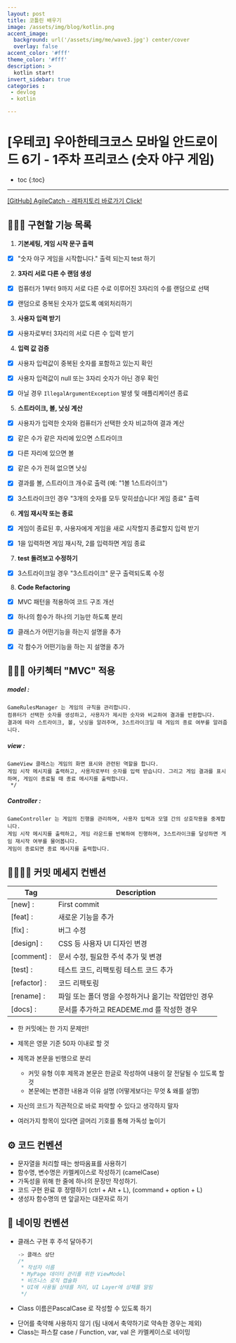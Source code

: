 ```yaml
---
layout: post
title: 코틀린 배우기
image: /assets/img/blog/kotlin.png
accent_image: 
  background: url('/assets/img/me/wave3.jpg') center/cover
  overlay: false
accent_color: '#fff'
theme_color: '#fff'
description: >
  kotlin start!
invert_sidebar: true
categories :
 - devlog	
 - kotlin

---
```


# [우테코] 우아한테크코스 모바일 안드로이드 6기 - 1주차 프리코스 (숫자 야구 게임)

* toc
{:toc}
---

[[GitHub] AgileCatch - 레파지토리 바로가기 Click!](https://github.com/AgileCatch/kotlin-baseball-6/tree/AgileCatch)

## 👩🏻‍💻 **구현할 기능 목록**

1. **기본세팅, 게임 시작 문구 출력**

- [x] "숫자 야구 게임을 시작합니다." 출력 되는지 test 하기




2. **3자리 서로 다른 수 랜덤 생성**

- [x] 컴퓨터가 1부터 9까지 서로 다른 수로 이루어진 3자리의 수를 랜덤으로 선택
- [x] 랜덤으로 중복된 숫자가 없도록 예외처리하기




3. **사용자 입력 받기**

- [x] 사용자로부터 3자리의 서로 다른 수 입력 받기




4. **입력 값 검증**

- [x] 사용자 입력값이 중복된 숫자를 포함하고 있는지 확인
- [x] 사용자 입력값이 null 또는 3자리 숫자가 아닌 경우 확인
- [x] 아닐 경우 `IllegalArgumentException` 발생 및 애플리케이션 종료




5. **스트라이크, 볼, 낫싱 계산**

- [x] 사용자가 입력한 숫자와 컴퓨터가 선택한 숫자 비교하여 결과 계산
- [x] 같은 수가 같은 자리에 있으면 스트라이크
- [x] 다른 자리에 있으면 볼
- [x] 같은 수가 전혀 없으면 낫싱
- [x] 결과를 볼, 스트라이크 개수로 출력 (예: "1볼 1스트라이크")
- [x] 3스트라이크인 경우 "3개의 숫자를 모두 맞히셨습니다! 게임 종료" 출력




6. **게임 재시작 또는 종료**

- [x] 게임이 종료된 후, 사용자에게 게임을 새로 시작할지 종료할지 입력 받기
- [x] 1을 입력하면 게임 재시작, 2를 입력하면 게임 종료




7. **test 돌려보고 수정하기**
- [x] 3스트라이크일 경우 "3스트라이크" 문구 출력되도록 수정



8. **Code Refactoring**
- [x] MVC 패턴을 적용하여 코드 구조 개선
- [x] 하나의 함수가 하나의 기능만 하도록 분리
- [x] 클래스가 어떤기능을 하는지 설명을 추가
- [x] 각 함수가 어떤기능을 하는 지 설명을 추가



## 👩🏻‍💻 **아키첵터 "MVC" 적용**

##### model :

```
GameRulesManager 는 게임의 규칙을 관리합니다.
컴퓨터가 선택한 숫자를 생성하고, 사용자가 제시한 숫자와 비교하여 결과를 반환합니다.
결과에 따라 스트라이크, 볼, 낫싱을 알려주며, 3스트라이크일 때 게임의 종료 여부를 알려줍니다.
```

##### view :

```
GameView 클래스는 게임의 화면 표시와 관련된 역할을 합니다.
게임 시작 메시지를 출력하고, 사용자로부터 숫자를 입력 받습니다. 그리고 게임 결과를 표시하며, 게임이 종료될 때 종료 메시지를 출력합니다.
 */
```

##### Controller :

```
GameController 는 게임의 진행을 관리하며, 사용자 입력과 모델 간의 상호작용을 중계합니다.
게임 시작 메시지를 출력하고, 게임 라운드를 반복하여 진행하며, 3스트라이크를 달성하면 게임 재시작 여부를 물어봅니다.
게임이 종료되면 종료 메시지를 출력합니다.
```



## **🫱🏻‍🫲🏼 커밋 메세지 컨벤션**

| Tag          | Description                                         |
| ------------ | --------------------------------------------------- |
| [new] :      | First commit                                        |
| [feat] :     | 새로운 기능을 추가                                  |
| [fix] :      | 버그 수정                                           |
| [design] :   | CSS 등 사용자 UI 디자인 변경                        |
| [comment] :  | 문서 수정, 필요한 주석 추가 및 변경                 |
| [test] :     | 테스트 코드, 리팩토링 테스트 코드 추가              |
| [refactor] : | 코드 리팩토링                                       |
| [rename] :   | 파일 또는 폴더 명을 수정하거나 옮기는 작업만인 경우 |
| [docs] :   	 | 문서를 추가하고 READEME.md 를 작성한 경우|

*  한 커밋에는 한 가지 문제만!
* 제목은 영문 기준 50자 이내로 할 것
* 제목과 본문을 빈행으로 분리
  * 커밋 유형 이후 제목과 본문은 한글로 작성하여 내용이 잘 전달될 수 있도록 할 것
  * 본문에는 변경한 내용과 이유 설명 (어떻게보다는 무엇 & 왜를 설명)

* 자신의 코드가 직관적으로 바로 파악할 수 있다고 생각하지 말자
* 여러가지 항목이 있다면 글머리 기호를 통해 가독성 높이기



## **⚙️ 코드 컨벤션**

* 문자열을 처리할 때는 쌍따옴표를 사용하기
* 함수명, 변수명은 카멜케이스로 작성하기 (camelCase)
* 가독성을 위해 한 줄에 하나의 문장만 작성하기. 
* 코드 구현 완료 후 정렬하기 (ctrl + Alt + L), (command + option + L)
* 생성자 함수명의 맨 앞글자는 대문자로 하기



## **💬 네이밍 컨벤션**

* 클래스 구현 후 주석 달아주기

  ```kotlin
  -> 클래스 상단
  /*
   * 작성자 이름
   * MyPage 데이터 관리를 위한 ViewModel
   * 비즈니스 로직 캡슐화
   * UI에 사용될 상태를 처리, UI Layer에 상채를 알림
   */
  ```

* Class 이름은PascalCase 로 작성할 수 있도록 하기

- 단어를 축약해 사용하지 않기 (팀 내에서 축약하기로 약속한 경우는 제외)
- Class는 파스칼 case / Function, var, val 은 카멜케이스로 네이밍



